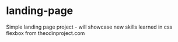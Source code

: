 # landing-page
Simple landing page project - will showcase new skills learned in css flexbox from theodinproject.com